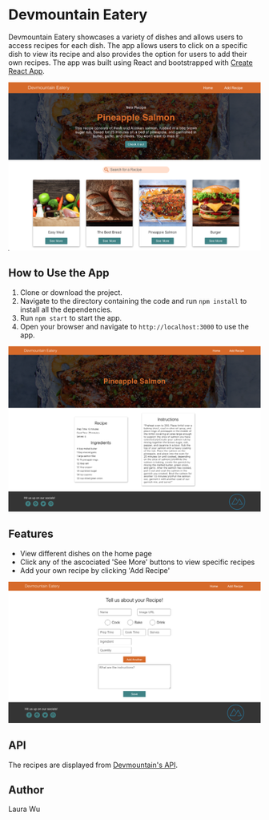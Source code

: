 # Devmountain Eatery

Devmountain Eatery showcases a variety of dishes and allows users to access recipes for each dish. The app allows users to click on a specific dish to view its recipe and also provides the option for users to add their own recipes. The app was built using React and bootstrapped with [Create React App](https://github.com/facebook/create-react-app).

![Devmountain Eatery Home](https://github.com/leemaiwu/Project-Devmountain-Eatery/blob/main/readme_img/HomeScreen.png?raw=true)

## How to Use the App

1. Clone or download the project.
2. Navigate to the directory containing the code and run `npm install` to install all the dependencies.
3. Run `npm start` to start the app.
4. Open your browser and navigate to `http://localhost:3000` to use the app.

![Devmountain Eatery Recipe](https://github.com/leemaiwu/Project-Devmountain-Eatery/blob/main/readme_img/RecipeDetails.png?raw=true)

## Features

- View different dishes on the home page
- Click any of the ascociated 'See More' buttons to view specific recipes
- Add your own recipe by clicking 'Add Recipe'

![Devmountain Eatery Add Recipe Form](https://github.com/leemaiwu/Project-Devmountain-Eatery/blob/main/readme_img/AddRecipe.png?raw=true)

## API

The recipes are displayed from [Devmountain's API](https://recipes.devmountain.com/).

## Author

Laura Wu